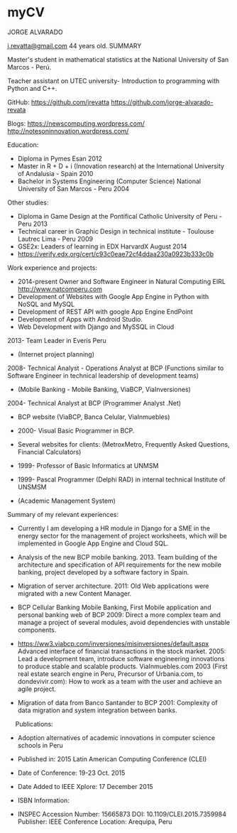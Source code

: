 # myCV
JORGE ALVARADO

j.revatta@gmail.com 
44 years old.
SUMMARY

Master's student in mathematical statistics at the National University of San Marcos - Perú.

Teacher assistant on UTEC university- Introduction to programming with Python and C++.

GitHub: 
https://github.com/jrevatta
https://github.com/jorge-alvarado-revata

Blogs:
https://newscomputing.wordpress.com/
http://notesoninnovation.wordpress.com/

Education:
- Diploma in Pymes Esan 2012
- Master in R + D + i (Innovation research) at the International University of Andalusia - Spain 2010
- Bachelor in Systems Engineering (Computer Science) National University of San Marcos - Peru 2004


Other studies:
- Diploma in Game Design at the Pontifical Catholic University of Peru - Peru 2013
- Technical career in Graphic Design in technical institute - Toulouse Lautrec Lima - Peru 2009
- GSE2x: Leaders of learning in EDX HarvardX August 2014
- https://verify.edx.org/cert/c93c0eae72cf4ddaa230a0923b333c0b

Work experience and projects:
- 2014-present Owner and Software Engineer in Natural Computing EIRL http://www.natcomperu.com
- Development of Websites with Google App Engine in Python with NoSQL and MySQL
- Development of REST API with google App Engine EndPoint
- Development of Apps with Android Studio.
- Web Development with Django and MySSQL in Cloud

2013- Team Leader in Everis Peru
- (Internet project planning)

2008- Technical Analyst - Operations Analyst at BCP (Functions similar to Software Engineer in technical leadership of development teams)
- (Mobile Banking - Mobile Banking, ViaBCP, ViaInversiones)

2004- Technical Analyst at BCP (Programmer Analyst .Net)
- BCP website (ViaBCP, Banca Celular, ViaInmuebles)

- 2000- Visual Basic Programmer in BCP.

- Several websites for clients: (MetroxMetro, Frequently Asked Questions, Financial Calculators)

- 1999- Professor of Basic Informatics at UNMSM
- 1999- Pascal Programmer (Delphi RAD) in internal technical Institute of UNSMSM
- (Academic Management System)

Summary of my relevant experiences:
- Currently I am developing a HR module in Django for a SME in the energy sector for the management of project worksheets, which will be implemented in Google App Engine and Cloud SQL.

- Analysis of the new BCP mobile banking. 2013. Team building of the architecture and specification of API requirements for the new mobile banking, project developed by a software factory in Spain.

- Migration of server architecture. 2011: Old Web applications were migrated with a new Content Manager.

- BCP Cellular Banking Mobile Banking, First Mobile application and personal banking web of BCP 2009: Direct a more complex team and manage a project of several modules, avoid dependencies with unstable components.

- https://ww3.viabcp.com/inversiones/misinversiones/default.aspx Advanced interface of financial transactions in the stock market. 2005: Lead a development team, introduce software engineering innovations to produce stable and scalable products.
ViaInmuebles.com 2003 (First real estate search engine in Peru, Precursor of Urbania.com, to dondevivir.com): How to work as a team with the user and achieve an agile project.

- Migration of data from Banco Santander to BCP 2001: Complexity of data migration and system integration between banks.

 
Publications: 

- Adoption alternatives of academic innovations in computer science schools in Peru

- Published in: 2015 Latin American Computing Conference (CLEI)
- Date of Conference: 19-23 Oct. 2015
- Date Added to IEEE Xplore: 17 December 2015
- ISBN Information:
- INSPEC Accession Number: 15665873
DOI: 10.1109/CLEI.2015.7359984
Publisher: IEEE
Conference Location: Arequipa, Peru
